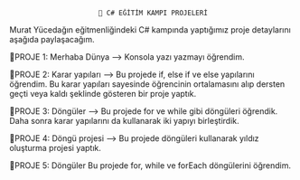                           🌟 C# EĞİTİM KAMPI PROJELERİ
Murat Yücedağın eğitmenliğindeki C# kampında yaptığımız proje detaylarını aşağıda paylaşacağım.

🎀PROJE 1: Merhaba Dünya -->
Konsola yazı yazmayı öğrendim.

🎀PROJE 2: Karar yapıları -->
Bu projede if, else if ve else yapılarını öğrendim. Bu karar yapıları sayesinde öğrencinin ortalamasını alıp dersten geçti veya kaldı şeklinde gösteren bir proje yaptık.

🎀PROJE 3: Döngüler -->
Bu projede for ve while gibi döngüleri öğrendik. Daha sonra karar yapılarını da kullanarak iki yapıyı birleştirdik.

🎀PROJE 4: Döngü projesi -->
Bu projede döngüleri kullanarak yıldız oluşturma projesi yaptık.

🎀PROJE 5: Döngüler
Bu projede for, while ve forEach döngülerini öğrendim.

